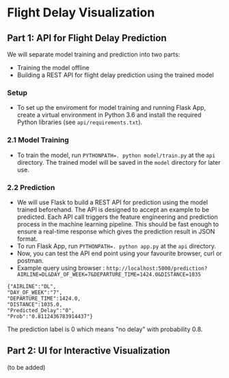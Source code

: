 # Flight Delay Visualization

## Part 1: API for Flight Delay Prediction

We will separate model training and prediction into two parts:
* Training the model offline 
* Building a REST API for flight delay prediction using the trained model

### Setup
* To set up the enviroment for model training and running Flask App, create a virtual environment in Python 3.6 and install the required Python libraries (see `api/requirements.txt`).

### 2.1 Model Training
* To train the model, run `PYTHONPATH=. python model/train.py` at the `api` directory. The trained model will be saved in the `model` directory for later use.

### 2.2 Prediction
* We will use Flask to build a REST API for prediction using the model trained beforehand. The API is designed to accept an example to be predicted. Each API call triggers the feature engineering and prediction process in the machine learning pipeline. This should be fast enough to ensure a real-time response which gives the prediction result in JSON format. 
* To run Flask App, run `PYTHONPATH=. python app.py` at the `api` directory.
* Now, you can test the API end point using your favourite browser, curl or postman.
* Example query using browser :
`http://localhost:5000/prediction?AIRLINE=DL&DAY_OF_WEEK=7&DEPARTURE_TIME=1424.0&DISTANCE=1035`

```
{"AIRLINE":"DL",
"DAY_OF_WEEK":"7",
"DEPARTURE_TIME":1424.0,
"DISTANCE":1035.0,
"Predicted_Delay":"0",
"Prob":"0.8112436783914437"}
```
The prediction label is 0 which means "no delay" with probability 0.8.


## Part 2: UI for Interactive Visualization

(to be added)


